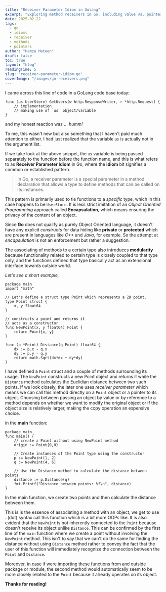 ```yaml
---
title: "Receiver Parameter Idiom in Golang"
excerpt: "Exploring method receivers in Go, including value vs. pointer receivers, common idioms, and when to use each for cleaner APIs."
date: 2025-02-22
tags:
  - go
  - idioms
  - receiver
  - methods
  - pointers
author: "Hamza Mateen"
draft: false
toc: true
layout: "blog"
readingTime: 5
slug: "receiver-parameter-idiom-go"
coverImage: "/images/go-receivers.png"
---
```


I came across this line of code in a GoLang code base today:

```
func (us UserStore) GetUsers(w http.ResponseWriter, r *http.Request) { 
    // implementation 
    // making use of `us` object/variable
}
```

and my honest reaction was ... _humm!_

To me, this wasn't new but also something that I haven't paid much attention to either. I had just realized that the variable `us` is actually not in the argument list.

If we take look at the above snippet, the `us` variable is being passed separately to the function before the function name, and this is what refers to as **Receiver Parameter Idiom** in Go, where the **idiom** bit signifies a common or established pattern.

> In Go, a receiver parameter is a special parameter in a method declaration that allows a type to define methods that can be called on its instances.

This pattern is primarily used to tie functions to a _specific_ type, which in this case happens to be `UserStore`. It is less strict imitation of an _Object Oriented Programming_ approach called **Encapsulation**, which means ensuring the privacy of the content of an object.

Since **Go** does not qualify as purely Object Oriented language, it doesn't have any explicit _constructs_ for data hiding like **private** or **protected** which are present in languages like _C++_ and _Java_, for example. So the attempt at _encapsulation_ is not an enforcement but rather a suggestion.

The associating of methods to a certain type also introduces **modularity** because functionality related to certain type is closely coupled to that type only, and the functions defined that type basically act as an extensional interface towards outside world.

_Let's see a short example,_

```
package main
import "math"

// Let's define a struct type Point which represents a 2D point.
type Point struct {
    x, y float64 
}

// constructs a point and returns it
// acts as a constructor
func NewPoint(x, y float64) Point {
    return Point{x, y}  
}

func (p *Point) Distance(q Point) float64 {
    dx := p.x - q.x
    dy := p.y - q.y
    return math.Sqrt(dx*dx + dy*dy)
}
```

I have defined a `Point` struct and a couple of methods surrounding its usage. The `NewPoint` constructs a new Point object and returns it while the `Distance` method calculates the Euclidian distance between two such points. If we look closely, the later one uses _receiver parameter_ which means we can call this method directly on a `Point` object or a pointer to its object. Choosing between passing an object by value or by reference to a method depends on whether we want to modify the original object or if the object size is relatively larger, making the copy operation an expensive choice.

in the **main** function:

```
package main
func main() {
    // create a Point without using NewPoint method
    origin := Point{0,0}
    
    // Create instances of the Point type using the constructor
    p := NewPoint(1, 2)
    q := NewPoint(4, 6)

    // Use the Distance method to calculate the distance between points
    distance := p.Distance(q)
    fmt.Printf("Distance between points: %f\n", distance)
}
```

In the main function, we create two points and then calculate the distance between them.

This is is the essence of associating a method with an object, we get to use . (dot) syntax call this function which is a bit more OOPs like. It is also evident that the `NewPoint` is not inherently connected to the `Point` because doesn't receive its object unlike `Distance`. This can be confirmed by the first line of the `main` function where we create a point without involving the `NewPoint` method. This isn't to say that we can't do the same for finding the distance without using `Distance` method rather to convey the fact that the user of this function will immediately recognize the connection between the `Point` and `Distance`.

Moreover, in case if were importing these functions from and outside package or module, the second method would automatically seem to be more closely related to the `Point` because it already operates on its object.

**Thanks for reading!**
